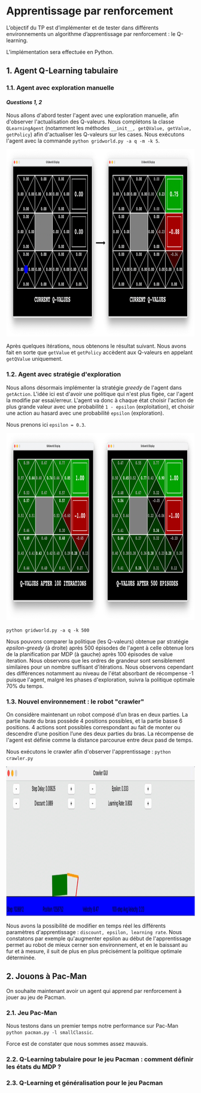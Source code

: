 # Apprentissage par renforcement

L’objectif du TP est d’implémenter et de tester dans différents environnements un algorithme d’apprentissage par renforcement : le Q-learning.

L'implémentation sera effectuée en Python.

## 1. Agent Q-Learning tabulaire

### 1.1. Agent avec exploration manuelle

#### *Questions 1, 2*
Nous allons d'abord tester l'agent avec une exploration manuelle, afin d'observer l'actualisation des Q-valeurs.
Nous complétons la classe `QLearningAgent` (notamment les méthodes `__init__, getQValue, getValue, getPolicy`) afin d'actualiser les Q-valeurs sur les cases. Nous exécutons l'agent avec la commande `python gridworld.py -a q -m -k 5`.

<img src="./screenshots/qlearning-manuel.png" height="500" />

Après quelques itérations, nous obtenons le résultat suivant. Nous avons fait en sorte que `getValue` et `getPolicy` accèdent aux Q-valeurs en appelant `getQValue` uniquement.



### 1.2. Agent avec stratégie d'exploration
Nous allons désormais implémenter la stratégie *greedy* de l'agent dans `getAction`. L'idée ici est d'avoir une politique qui n'est plus figée, car l'agent la modifie par essai/erreur. L'agent va donc à chaque état choisir l'action de plus grande valeur avec une probabilité `1 - epsilon` (exploitation), et choisir une action au hasard avec une probabilité `epsilon` (exploration).

Nous prenons ici `epsilon = 0.3`.

<img src ="./screenshots/epsilon-greedy.png" height="500" />

`python gridworld.py -a q -k 500`

Nous pouvons comparer la politique (les Q-valeurs) obtenue par stratégie *epsilon-greedy* (à droite) après 500 épisodes de l'agent à celle obtenue lors de la planification par MDP (à gauche) après 100 épisodes de value iteration. Nous observons que les ordres de grandeur sont sensiblement similaires pour un nombre suffisant d'itérations. Nous observons cependant des différences notamment au niveau de l'état absorbant de récompense -1 puisque l'agent, malgré les phases d'exploration, suivra la politique optimale 70% du temps.

### 1.3. Nouvel environnement : le robot "crawler"

On considère maintenant un robot composé d’un bras en deux parties. La partie haute du bras possède 4 positions possibles, et la partie basse 6 positions. 4 actions sont possibles correspondant au fait de monter ou descendre d’une position l’une des deux parties du bras. La récompense de l'agent est définie comme la distance parcourue entre deux pasd de temps.

Nous exécutons le crawler afin d'observer l'apprentissage : `python crawler.py`

<img src="./screenshots/crawler.gif" height="400" />

Nous avons la possibilité de modifier en temps réel les différents paramètres d'apprentissage : `discount, epsilon, learning rate`. Nous constatons par exemple qu'augmenter epsilon au début de l'apprentissage permet au robot de mieux cerner son environnement, et en le baissant au fur et à mesure, il suit de plus en plus précisément la politique optimale déterminée.

## 2. Jouons à Pac-Man

On souhaite maintenant avoir un agent qui apprend par renforcement à jouer au jeu de Pacman.

### 2.1. Jeu Pac-Man

Nous testons dans un premier temps notre performance sur Pac-Man `python pacman.py -l smallClassic`.

Force est de constater que nous sommes assez mauvais.

### 2.2. Q-Learning tabulaire pour le jeu Pacman : comment définir les états du MDP ?

### 2.3. Q-Learning et généralisation pour le jeu Pacman
